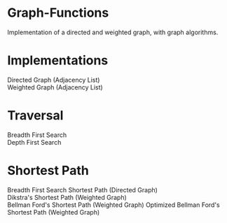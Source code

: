 # Graph-Functions
Implementation of a directed and weighted graph, with graph algorithms.
# Implementations
Directed Graph (Adjacency List)  
Weighted Graph (Adjacency List)
# Traversal
Breadth First Search  
Depth First Search
# Shortest Path
Breadth First Search Shortest Path (Directed Graph)  
Dikstra's Shortest Path (Weighted Graph)  
Bellman Ford's Shortest Path (Weighted Graph)
Optimized Bellman Ford's Shortest Path (Weighted Graph)
